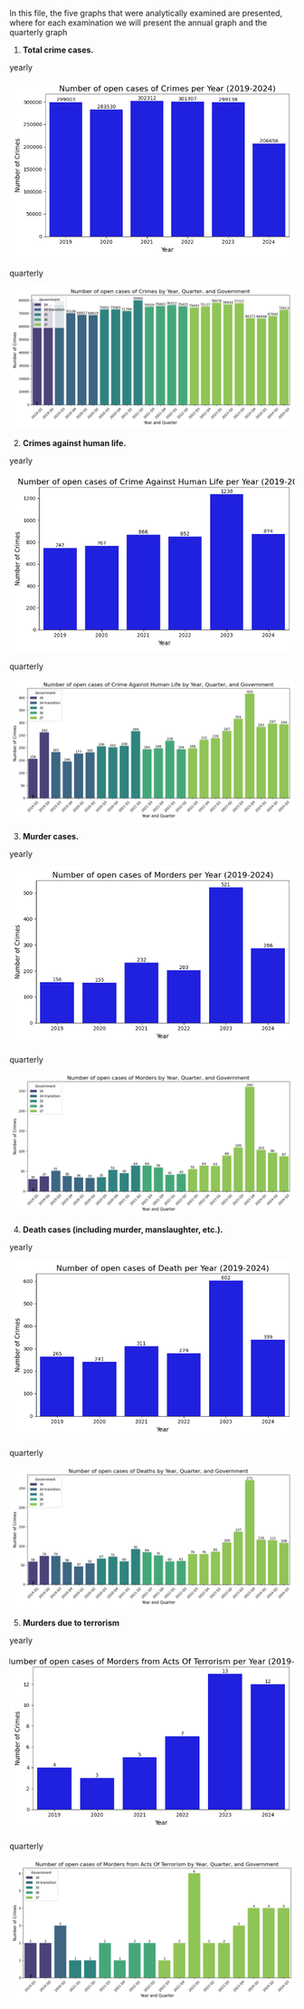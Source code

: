 In this file, the five graphs that were analytically examined are presented, where for each examination we will present the annual graph and the quarterly graph

1. **Total crime cases.**

yearly

![yearly](graphs/yearly_graph_Crimes.png)

quarterly

![quarterly](graphs/quarterly_graph_Crimes.png)


2. **Crimes against human life.**

yearly

![yearly](graphs/yearly_graph_Crime_Against_Human_Life.png)

quarterly

![quarterly](graphs/quarterly_graph_Crime_Against_Human_Life.png)

3. **Murder cases.**

yearly

![yearly](graphs/yearly_graph_Morders.png)

quarterly

![quarterly](graphs/quarterly_graph_Morders.png)

4. **Death cases (including murder, manslaughter, etc.).**

yearly

![yearly](graphs/yearly_graph_Death.png)

quarterly

![quarterly](graphs/quarterly_graph_Deaths.png)

5. **Murders due to terrorism** 

yearly

![yearly](graphs/yearly_graph_Morders_from_Acts_Of_Terrorism.png)

quarterly

![quarterly](graphs/quarterly_graph_Morders_from_Acts_Of_Terrorism.png)
